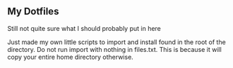 ## My Dotfiles

Still not quite sure what I should probably put in here

Just made my own little scripts to import and install found in the root of the directory.
Do not run import with nothing in files.txt. This is because it will copy your entire home directory otherwise.